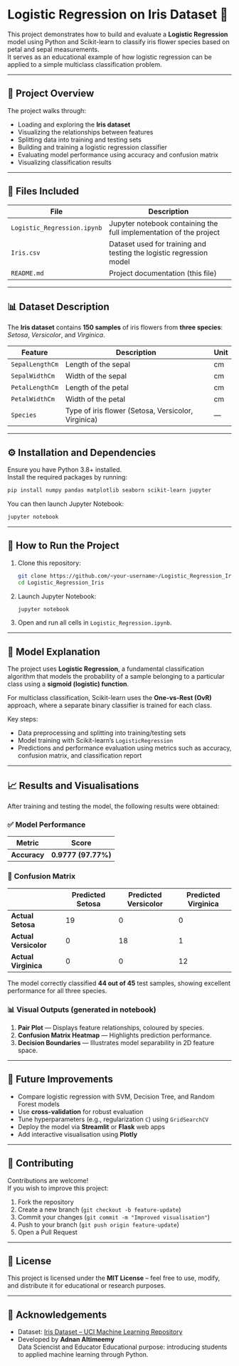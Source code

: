 # Logistic Regression on Iris Dataset 🌸

This project demonstrates how to build and evaluate a **Logistic Regression** model using Python and Scikit-learn to classify iris flower species based on petal and sepal measurements.  
It serves as an educational example of how logistic regression can be applied to a simple multiclass classification problem.

---

## 🧠 Project Overview

The project walks through:
- Loading and exploring the **Iris dataset**
- Visualizing the relationships between features
- Splitting data into training and testing sets
- Building and training a logistic regression classifier
- Evaluating model performance using accuracy and confusion matrix
- Visualizing classification results

---

## 📂 Files Included

| File | Description |
|------|--------------|
| `Logistic_Regression.ipynb` | Jupyter notebook containing the full implementation of the project |
| `Iris.csv` | Dataset used for training and testing the logistic regression model |
| `README.md` | Project documentation (this file) |

---

## 📊 Dataset Description

The **Iris dataset** contains **150 samples** of iris flowers from **three species**: *Setosa*, *Versicolor*, and *Virginica*.

| Feature | Description | Unit |
|----------|--------------|------|
| `SepalLengthCm` | Length of the sepal | cm |
| `SepalWidthCm` | Width of the sepal | cm |
| `PetalLengthCm` | Length of the petal | cm |
| `PetalWidthCm` | Width of the petal | cm |
| `Species` | Type of iris flower (Setosa, Versicolor, Virginica) | — |

---

## ⚙️ Installation and Dependencies

Ensure you have Python 3.8+ installed.  
Install the required packages by running:

```bash
pip install numpy pandas matplotlib seaborn scikit-learn jupyter
```

You can then launch Jupyter Notebook:

```bash
jupyter notebook
```

---

## 🚀 How to Run the Project

1. Clone this repository:
   ```bash
   git clone https://github.com/<your-username>/Logistic_Regression_Iris.git
   cd Logistic_Regression_Iris
   ```

2. Launch Jupyter Notebook:
   ```bash
   jupyter notebook
   ```

3. Open and run all cells in `Logistic_Regression.ipynb`.

---

## 🧩 Model Explanation

The project uses **Logistic Regression**, a fundamental classification algorithm that models the probability of a sample belonging to a particular class using a **sigmoid (logistic) function**.

For multiclass classification, Scikit-learn uses the **One-vs-Rest (OvR)** approach, where a separate binary classifier is trained for each class.

Key steps:
- Data preprocessing and splitting into training/testing sets
- Model training with Scikit-learn’s `LogisticRegression`
- Predictions and performance evaluation using metrics such as accuracy, confusion matrix, and classification report

---

## 📈 Results and Visualisations

After training and testing the model, the following results were obtained:

### ✅ **Model Performance**

| Metric | Score |
|--------|--------|
| **Accuracy** | **0.9777 (97.77%)** |

### 🔢 **Confusion Matrix**

| | Predicted Setosa | Predicted Versicolor | Predicted Virginica |
|---|---|---|---|
| **Actual Setosa** | 19 | 0 | 0 |
| **Actual Versicolor** | 0 | 18 | 1 |
| **Actual Virginica** | 0 | 0 | 12 |

The model correctly classified **44 out of 45** test samples, showing excellent performance for all three species.

### 📊 **Visual Outputs (generated in notebook)**

1. **Pair Plot** — Displays feature relationships, coloured by species.  
2. **Confusion Matrix Heatmap** — Highlights prediction performance.  
3. **Decision Boundaries** — Illustrates model separability in 2D feature space.

---

## 🔮 Future Improvements

- Compare logistic regression with SVM, Decision Tree, and Random Forest models  
- Use **cross-validation** for robust evaluation  
- Tune hyperparameters (e.g., regularization `C`) using `GridSearchCV`  
- Deploy the model via **Streamlit** or **Flask** web apps  
- Add interactive visualisation using **Plotly**

---

## 🤝 Contributing

Contributions are welcome!  
If you wish to improve this project:
1. Fork the repository  
2. Create a new branch (`git checkout -b feature-update`)  
3. Commit your changes (`git commit -m "Improved visualisation"`)  
4. Push to your branch (`git push origin feature-update`)  
5. Open a Pull Request  

---

## 🪪 License

This project is licensed under the **MIT License** – feel free to use, modify, and distribute it for educational or research purposes.

---

## 🙏 Acknowledgements

- Dataset: [Iris Dataset – UCI Machine Learning Repository](https://archive.ics.uci.edu/ml/datasets/iris)  
- Developed by **Adnan Altimeemy**  
  Data Sciencist and Educator
  Educational purpose: introducing students to applied machine learning through Python.
